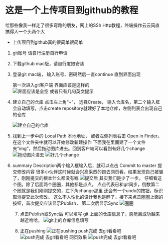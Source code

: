 # 这是一个上传项目到github的教程

给那些像我一样走了很多弯路的朋友，网上的SSh Http教程，终端操作云云简直搞得人一个头两个大

* 上传项目到github真的很简单很简单

1. git账号 请自行注册自行申请
2. 下载github mac版，请自行度娘安装
3. 登录git mac端， 输入账号、密码然后一直continue 直到界面出现

    第一次进入git客户端 界面应该是这样的
    ![界面应该是全空 或者只有几句英文提示](https://github.com/2232787525/uploading-projects-in-GitHub/blob/master/img/屏幕快照%202017-11-21%20下午5.45.44.png)

4. 建立自己的仓库
    点击左上角“+”， 选择Create， 输入仓库名，第二个输入框会自动填写，点击create repository就建好了本地仓库，左侧列表会出现自己的仓库
    
    ![建立自己的仓库](https://github.com/2232787525/uploading-projects-in-GitHub/blob/master/img/屏幕快照%202017-11-21%20下午5.47.45.png)
    
5. 找到上一步中的 Local Path 本地地址， 或者左侧列表右击 Open in Finder。在这个文件夹中就可以开始修改新建操作
    下面我在里面建了一个文件夹“img”，然后拖动图片进去。回到客户端可以看到有好几个change
       ![拖动图片进去](https://github.com/2232787525/uploading-projects-in-GitHub/blob/master/img/建文件夹拖入img.png)
        ![好几个change](https://github.com/2232787525/uploading-projects-in-GitHub/blob/master/img/change.png)
        
6. summary Description两个输入框输入后，就可以点击 Commit to master 提交修改内容
        很多小伙伴这时候就会兴高采烈的跑去网页看，结果发现自己被骗了，刚刚提交的根本什么都没有嘛
        ![提交后](https://github.com/2232787525/uploading-projects-in-GitHub/blob/master/img/提交后.png)
        其实我们是少了一步。 仔细看这个图。除了后面两个圈圈，其他都是点点。 点点代表已和git同步，倒数第二个圈就是我们刚刚提交的，左下角change那里 还会有一个undo的按钮，标识取消提交此次修改。 这么不人性化的设计我也是醉了。接下来点击圈圈上面的按钮，首次提交应该显示Publish， 第二次后显示Sync
         ![圈圈](https://github.com/2232787525/uploading-projects-in-GitHub/blob/master/img/圈圈、.png)
         
     7. 点击Publish或Sync后 可以填写 git 上面的仓库信息了，感觉离成功越来越近哈哈。
         ![git上的仓库信息填写](https://github.com/2232787525/uploading-projects-in-GitHub/blob/master/img/git上的仓库信息填写.png)
         
     8. 正在pushing
         ![正在pushing](https://github.com/2232787525/uploading-projects-in-GitHub/blob/master/img/正在push.png)
         push完成 去git看看吧
         ![push完成 去git看看吧](https://github.com/2232787525/uploading-projects-in-GitHub/blob/master/img/在网页查看.png)
         网页效果
         ![push完成 去git看看吧](https://github.com/2232787525/uploading-projects-in-GitHub/blob/master/img/网页效果.png)
        
